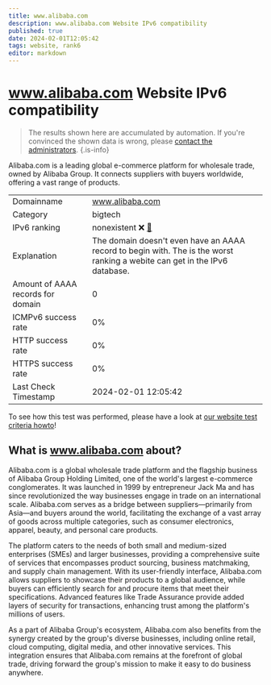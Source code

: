 ```yaml
---
title: www.alibaba.com
description: www.alibaba.com Website IPv6 compatibility
published: true
date: 2024-02-01T12:05:42
tags: website, rank6
editor: markdown
---
```


# www.alibaba.com Website IPv6 compatibility

> The results shown here are accumulated by automation. If you're convinced the shown data is wrong, please [contact the administrators](/howto/chat). 
{.is-info}

Alibaba.com is a leading global e-commerce platform for wholesale trade, owned by Alibaba Group. It connects suppliers with buyers worldwide, offering a vast range of products.


|   |   |
| - | - |
| Domainname | www.alibaba.com
| Category | bigtech |
| IPv6 ranking | nonexistent :x: [🔗](/howto/ranking) |
| Explanation | The domain doesn't even have an AAAA record to begin with. The is the worst ranking a webite can get in the IPv6 database. |
| Amount of AAAA records for domain | 0 |
| ICMPv6 success rate | 0%|
| HTTP success rate | 0% |
| HTTPS success rate | 0% |
| Last Check Timestamp | 2024-02-01 12:05:42 |

To see how this test was performed, please have a look at [our website test criteria howto](/howto/testcriteria/website)!


## What is www.alibaba.com about?
Alibaba.com is a global wholesale trade platform and the flagship business of Alibaba Group Holding Limited, one of the world's largest e-commerce conglomerates. It was launched in 1999 by entrepreneur Jack Ma and has since revolutionized the way businesses engage in trade on an international scale. Alibaba.com serves as a bridge between suppliers—primarily from Asia—and buyers around the world, facilitating the exchange of a vast array of goods across multiple categories, such as consumer electronics, apparel, beauty, and personal care products.

The platform caters to the needs of both small and medium-sized enterprises (SMEs) and larger businesses, providing a comprehensive suite of services that encompasses product sourcing, business matchmaking, and supply chain management. With its user-friendly interface, Alibaba.com allows suppliers to showcase their products to a global audience, while buyers can efficiently search for and procure items that meet their specifications. Advanced features like Trade Assurance provide added layers of security for transactions, enhancing trust among the platform's millions of users.

As a part of Alibaba Group's ecosystem, Alibaba.com also benefits from the synergy created by the group's diverse businesses, including online retail, cloud computing, digital media, and other innovative services. This integration ensures that Alibaba.com remains at the forefront of global trade, driving forward the group's mission to make it easy to do business anywhere.


